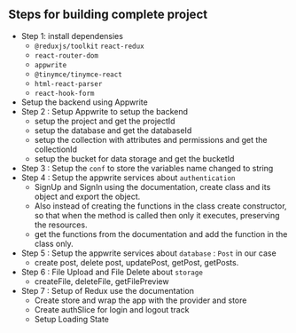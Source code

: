 ## Steps for building complete project
* Step 1: install dependensies
  * `@reduxjs/toolkit` `react-redux`
  * `react-router-dom`
  * `appwrite`
  * `@tinymce/tinymce-react`
  * `html-react-parser`
  * `react-hook-form`
* Setup the backend using Appwrite
* Step 2 : Setup Appwrite to setup the backend
  * setup the project and get the projectId
  * setup the database and get the databaseId
  * setup the collection with attributes and permissions and get the collectionId
  * setup the bucket for data storage and get the bucketId
* Step 3 : Setup the `conf` to store the variables name changed to string
* Step 4 : Setup the appwrite services about `authentication`
  * SignUp and SignIn using the documentation, create class and its object and export the object.
  * Also instead of creating the functions in the class create constructor, so that when the method is called then only it executes, preserving the resources.
  * get the functions from the documentation and add the function in the class only.
* Step 5 : Setup the appwrite services about `database` : `Post` in our case 
  * create post, delete post,  updatePost, getPost, getPosts.
* Step 6 : File Upload and File Delete about `storage` 
  * createFile,  deleteFile, getFilePreview
* Step 7 : Setup of Redux use the documentation
  * Create store and wrap the app with the provider and store
  * Create authSlice for login and logout track
  * Setup Loading State